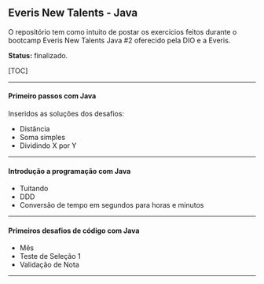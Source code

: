 ## Everis New Talents - Java

O repositório tem como intuito de postar os exercicios feitos durante o bootcamp Everis New Talents Java #2 oferecido pela DIO e a Everis. 

**Status:** finalizado.  

[TOC]

------

#### Primeiro passos com Java 
Inseridos as soluções dos desafios: 

* Distância
* Soma simples
* Dividindo X por Y

------

#### Introdução a programação com Java

- Tuitando
- DDD 
- Conversão de tempo em segundos para horas e minutos

------

#### Primeiros desafios de código com Java 

- Mês 
- Teste de Seleção 1 
- Validação de Nota

------

